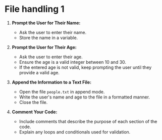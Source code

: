 # File handling 1

1. **Prompt the User for Their Name:**
   - Ask the user to enter their name.
   - Store the name in a variable.

2. **Prompt the User for Their Age:**
   - Ask the user to enter their age.
   - Ensure the age is a valid integer between 10 and 30.
   - If the entered age is not valid, keep prompting the user until they provide a valid age.

3. **Append the Information to a Text File:**
   - Open the file `people.txt` in append mode.
   - Write the user's name and age to the file in a formatted manner.
   - Close the file.

4. **Comment Your Code:**
   - Include comments that describe the purpose of each section of the code.
   - Explain any loops and conditionals used for validation.